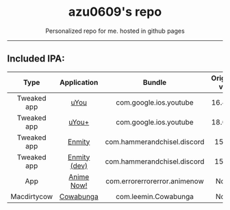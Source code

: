 <div align="center">
    <img src="">
    <h1>azu0609's repo</h1>
    <p>Personalized repo for me. hosted in github pages</p>
    <hr />
</div>

## Included IPA:
| Type |Application | Bundle | Original ver | Version | Author |
|:----:|:----------:|:------:|:------------:|:-------:|:------:|
| Tweaked app | [uYou](https://github.com/MiRO92/uYou-for-YouTube) | com.google.ios.youtube | 16.42.3 | 2.1 | [MIRO92](https://github.com/MiRO92) |
| Tweaked app | [uYou+](https://github.com/qnblackcat/uYouPlus) | com.google.ios.youtube | 18.01.6 | 2.3.1 | [qnblackcat](https://github.com/qnblackcat) |
| Tweaked app | [Enmity](https://enmity.app) | com.hammerandchisel.discord | 158.0 | 2.1.4 | [enmity-mod](https://github.com/enmity-mod) |
| Tweaked app | [Enmity (dev)](https://enmity.app) | com.hammerandchisel.discord | 158.0 | 2.1.4 | [enmity-mod](https://github.com/enmity-mod) |
| App | [Anime Now!](https://github.com/AnimeNow-Team/AnimeNow) | com.errorerrorerror.animenow | None | 1.0.0 | [errorerrorerror](https://github.com/errorerrorerror) |
| Macdirtycow | [Cowabunga](https://github.com/leminlimez/Cowabunga) | com.leemin.Cowabunga | None | 7.0.4 | [leminlimez](https://github.com/leminlimez)